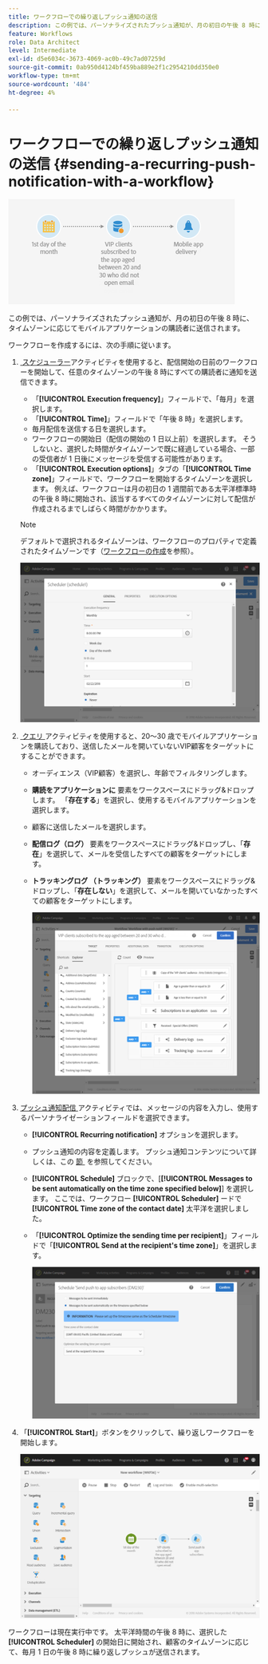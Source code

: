 ```yaml
---
title: ワークフローでの繰り返しプッシュ通知の送信
description: この例では、パーソナライズされたプッシュ通知が、月の初日の午後 8 時に、タイムゾーンに応じてモバイルアプリケーションの購読者に送信されます
feature: Workflows
role: Data Architect
level: Intermediate
exl-id: d5e6034c-3673-4069-ac0b-49c7ad07259d
source-git-commit: 0ab950d4124bf459ba889e2f1c2954210dd350e0
workflow-type: tm+mt
source-wordcount: '484'
ht-degree: 4%

---
```


# ワークフローでの繰り返しプッシュ通知の送信 {#sending-a-recurring-push-notification-with-a-workflow}

![](assets/wkf_push_example_1.png)

この例では、パーソナライズされたプッシュ通知が、月の初日の午後 8 時に、タイムゾーンに応じてモバイルアプリケーションの購読者に送信されます。

ワークフローを作成するには、次の手順に従います。

1. [&#x200B; スケジューラー &#x200B;](../../automating/using/scheduler.md) アクティビティを使用すると、配信開始の日前のワークフローを開始して、任意のタイムゾーンの午後 8 時にすべての購読者に通知を送信できます。

   * 「**[!UICONTROL Execution frequency]**」フィールドで、「毎月」を選択します。
   * 「**[!UICONTROL Time]**」フィールドで「午後 8 時」を選択します。
   * 毎月配信を送信する日を選択します。
   * ワークフローの開始日（配信の開始の 1 日以上前）を選択します。 そうしないと、選択した時間がタイムゾーンで既に経過している場合、一部の受信者が 1 日後にメッセージを受信する可能性があります。
   * 「**[!UICONTROL Execution options]**」タブの「**[!UICONTROL Time zone]**」フィールドで、ワークフローを開始するタイムゾーンを選択します。 例えば、ワークフローは月の初日の 1 週間前である太平洋標準時の午後 8 時に開始され、該当するすべてのタイムゾーンに対して配信が作成されるまでしばらく時間がかかります。

   >[!NOTE]
   >
   >デフォルトで選択されるタイムゾーンは、ワークフローのプロパティで定義されたタイムゾーンです（[ワークフローの作成](../../automating/using/building-a-workflow.md)を参照）。

   ![](assets/wkf_push_example_5.png)

1. [&#x200B; クエリ &#x200B;](../../automating/using/query.md) アクティビティを使用すると、20～30 歳でモバイルアプリケーションを購読しており、送信したメールを開いていないVIP顧客をターゲットにすることができます。

   * オーディエンス（VIP顧客）を選択し、年齢でフィルタリングします。
   * **購読をアプリケーションに** 要素をワークスペースにドラッグ&amp;ドロップします。 「**存在する**」を選択し、使用するモバイルアプリケーションを選択します。
   * 顧客に送信したメールを選択します。
   * **配信ログ（ログ）** 要素をワークスペースにドラッグ&amp;ドロップし、「**存在**」を選択して、メールを受信したすべての顧客をターゲットにします。
   * **トラッキングログ （トラッキング）** 要素をワークスペースにドラッグ&amp;ドロップし、「**存在しない**」を選択して、メールを開いていなかったすべての顧客をターゲットにします。

     ![](assets/wkf_push_example_2.png)

1. [&#x200B; プッシュ通知配信 &#x200B;](../../automating/using/push-notification-delivery.md) アクティビティでは、メッセージの内容を入力し、使用するパーソナライゼーションフィールドを選択できます。

   * **[!UICONTROL Recurring notification]** オプションを選択します。
   * プッシュ通知の内容を定義します。 プッシュ通知コンテンツについて詳しくは、この [&#x200B; 節 &#x200B;](../../channels/using/preparing-and-sending-a-push-notification.md) を参照してください。
   * **[!UICONTROL Schedule]** ブロックで、[**[!UICONTROL Messages to be sent automatically on the time zone specified below]**] を選択します。 ここでは、ワークフロー **[!UICONTROL Scheduler]** ードで **[!UICONTROL Time zone of the contact date]** 太平洋を選択しました。
   * 「**[!UICONTROL Optimize the sending time per recipient]**」フィールドで「**[!UICONTROL Send at the recipient's time zone]**」を選択します。

     ![](assets/wkf_push_example_4.png)

1. 「**[!UICONTROL Start]**」ボタンをクリックして、繰り返しワークフローを開始します。

   ![](assets/wkf_push_example_3.png)

ワークフローは現在実行中です。 太平洋時間の午後 8 時に、選択した **[!UICONTROL Scheduler]** の開始日に開始され、顧客のタイムゾーンに応じて、毎月 1 日の午後 8 時に繰り返しプッシュが送信されます。
